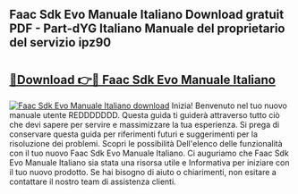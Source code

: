 ## Faac Sdk Evo Manuale Italiano Download gratuit PDF - Part-dYG Italiano Manuale del proprietario del servizio ipz90

# <h2><a href="http://dfeon96.blite.top/?on=Faac+Sdk+Evo+Manuale+Italiano">🔗Download 👉🔴 Faac Sdk Evo Manuale Italiano</a></h2>

[![Faac Sdk Evo Manuale Italiano download](https://i.imgur.com/lujVjoI.png)](http://dfeon96.blite.top/?on=Faac+Sdk+Evo+Manuale+Italiano)
Inizia! Benvenuto nel tuo nuovo manuale utente REDDDDDDD. Questa guida ti guiderà attraverso tutto ciò che devi sapere per servire e massimizzare la tua esperienza. Si prega di conservare questa guida per riferimenti futuri e suggerimenti per la risoluzione dei problemi. Scopri le possibilità Dell'elenco delle funzionalità con il tuo nuovo Faac Sdk Evo Manuale Italiano. Ci auguriamo che Faac Sdk Evo Manuale Italiano sia stata una risorsa utile e Informativa per iniziare con il tuo nuovo prodotto. Se hai bisogno di aiuto o chiarimenti, non esitare a contattare il nostro team di assistenza clienti.
